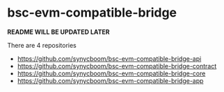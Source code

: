 # bsc-evm-compatible-bridge

**README WILL BE UPDATED LATER**

There are 4 repositories
- https://github.com/synycboom/bsc-evm-compatible-bridge-api
- https://github.com/synycboom/bsc-evm-compatible-bridge-contract
- https://github.com/synycboom/bsc-evm-compatible-bridge-core
- https://github.com/synycboom/bsc-evm-compatible-bridge-app
